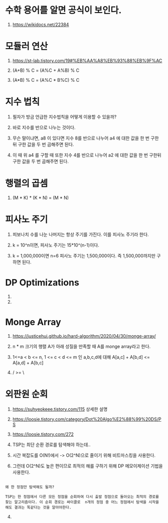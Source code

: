 # 수학 용어를 알면 공식이 보인다.

1. https://wikidocs.net/22384

# 모듈러 연산

1. https://st-lab.tistory.com/19#%EB%AA%A8%EB%93%88%EB%9F%AC

2. (A+B) % C = (A%C + A%B) % C

3. (A*B) % C = (A%C * B%C) % C

# 지수 법칙

1. 필자가 방금 언급한 지수법칙을 어떻게 이용할 수 있을까?

2. 바로 지수를 반으로 나누는 것이다.

3. 무슨 말이냐면, a8 이 있다면 지수 8를 반으로 나누어 a4 에 대한 값을 한 번 구한 뒤 구한 값을 두 번 곱해주면 된다.

4. 이 때 위 a4 를 구할 때 또한 지수 4를 반으로 나누어 a2 에 대한 값을 한 번 구한뒤 구한 값을 두 번 곱해주면 된다.

# 행렬의 곱셈

1. (M * K) * (K * N) = (M * N)

# 피사노 주기

1. 피보나치 수를 나눈 나머지는 항상 주기를 가진다. 이를 피사노 주기라 한다.

2. k = 10^n이면, 피사노 주기는 15*10^(n-1)이다.

3. k = 1,000,000이면 n=6 피사노 주기는 1,500,000이다. 즉 1,500,000까지만 구하면 된다.

# DP Optimizations

1. 

2. 

# Monge Array

1. https://justicehui.github.io/hard-algorithm/2020/04/30/monge-array/

2. n * m 크기의 행렬 A가 아래 성질을 만족할 때 A를 monge array라고 한다.

3. 1<=a < b <= n, 1 <= c < d <= m 인 a,b,c,d에 대해 A[a,c] + A[b,d] <= A[a,d] + A[b,c]

4. / >= \

# 외판원 순회

1. https://suhyeokeee.tistory.com/115 상세한 설명

1. https://loosie.tistory.com/category/Dot%20Algo%E2%88%99%20DS/PS

1. https://loosie.tistory.com/272

1. TSP는 최단 순환 경로를 탐색해야 하는데..

2. 시간 복잡도를 O(N!)에서 -> O(2^N)으로 줄이기 위해 비트마스킹을 사용한다.

3. 그런데 O(2^N)도 높은 편이므로 최적의 해를 구하기 위해 DP 메모이제이션 기법을 사용한다.

```

왜 한 정점만 탐색해도 될까?

TSP는 한 정점에서 다른 모든 정점을 순회하여 다시 출발 정점으로 돌아오는 최적의 경로를 찾는 알고리즘이다. 이 순회 경로는 싸이클로  n개의 정점 중 어느 정점에서 탐색을 시작을 해도 결과는 똑같다는 것을 알아야한다.

```

4. 